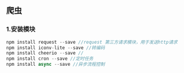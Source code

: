 ## 爬虫

### 1.安装模块
```javascript
npm install request --save //request 第三方请求模块，用于发送http请求
npm install iconv-lite --save //转编码
npm install cheerio --save //
npm install cron --save //定时任务
npm install async --save //异步流程控制
```


